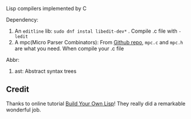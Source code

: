 Lisp compilers implemented by C

Dependency:

1. An `editline` lib: `sudo dnf instal libedit-dev*` . Compile .c file with `-ledit`
2. A mpc(Micro Parser Combinators): From [Github repo](https://github.com/orangeduck/mpc "mpc repo"), `mpc.c` and `mpc.h` are what you need. When compile your .c file


Abbr:

1. ast: Abstract syntax trees

## Credit

Thanks to online tutorial [Build Your Own Lisp](https://buildyourownlisp.com/ "Website Link")! They really did a remarkable wonderful job.
